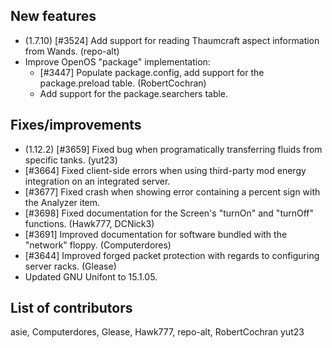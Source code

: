 ## New features

* (1.7.10) [#3524] Add support for reading Thaumcraft aspect information from Wands. (repo-alt)
* Improve OpenOS "package" implementation:
  * [#3447] Populate package.config, add support for the package.preload table. (RobertCochran)
  * Add support for the package.searchers table.

## Fixes/improvements

* (1.12.2) [#3659] Fixed bug when programatically transferring fluids from specific tanks. (yut23)
* [#3664] Fixed client-side errors when using third-party mod energy integration on an integrated server.
* [#3677] Fixed crash when showing error containing a percent sign with the Analyzer item.
* [#3698] Fixed documentation for the Screen's "turnOn" and "turnOff" functions. (Hawk777, DCNick3)
* [#3691] Improved documentation for software bundled with the "network" floppy. (Computerdores)
* [#3644] Improved forged packet protection with regards to configuring server racks. (Glease)
* Updated GNU Unifont to 15.1.05.

## List of contributors

asie, Computerdores, Glease, Hawk777, repo-alt, RobertCochran yut23
